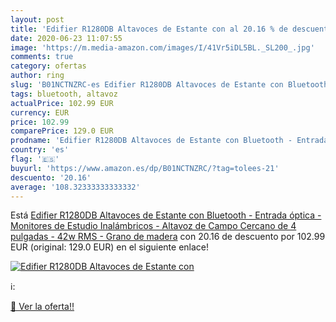 ```yaml
---
layout: post
title: 'Edifier R1280DB Altavoces de Estante con al 20.16 % de descuento'
date: 2020-06-23 11:07:55
image: 'https://m.media-amazon.com/images/I/41Vr5iDL5BL._SL200_.jpg'
comments: true
category: ofertas
author: ring
slug: 'B01NCTNZRC-es Edifier R1280DB Altavoces de Estante con Bluetooth -...'
tags: bluetooth, altavoz
actualPrice: 102.99 EUR
currency: EUR
price: 102.99
comparePrice: 129.0 EUR
prodname: 'Edifier R1280DB Altavoces de Estante con Bluetooth - Entrada óptica - Monitores de Estudio Inalámbricos - Altavoz de Campo Cercano de 4 pulgadas - 42w RMS - Grano de madera'
country: 'es'
flag: '🇪🇸'
buyurl: 'https://www.amazon.es/dp/B01NCTNZRC/?tag=tolees-21'
descuento: '20.16'
average: '108.32333333333332'
---
```


Está [Edifier R1280DB Altavoces de Estante con Bluetooth - Entrada óptica - Monitores de Estudio Inalámbricos - Altavoz de Campo Cercano de 4 pulgadas - 42w RMS - Grano de madera](https://www.amazon.es/dp/B01NCTNZRC/?tag=tolees-21) con 20.16 de descuento por 102.99 EUR (original: 129.0 EUR) en el siguiente enlace!

[![Edifier R1280DB Altavoces de Estante con](https://m.media-amazon.com/images/I/41Vr5iDL5BL._SL200_.jpg)](https://www.amazon.es/dp/B01NCTNZRC/?tag=tolees-21)

ℹ️:


[🛒 Ver la oferta!!](https://www.amazon.es/dp/B01NCTNZRC/?tag=tolees-21)
